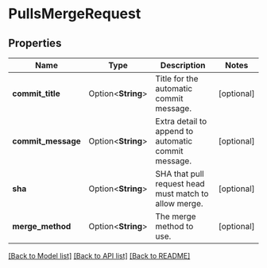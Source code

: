 # PullsMergeRequest

## Properties

Name | Type | Description | Notes
------------ | ------------- | ------------- | -------------
**commit_title** | Option<**String**> | Title for the automatic commit message. | [optional]
**commit_message** | Option<**String**> | Extra detail to append to automatic commit message. | [optional]
**sha** | Option<**String**> | SHA that pull request head must match to allow merge. | [optional]
**merge_method** | Option<**String**> | The merge method to use. | [optional]

[[Back to Model list]](../README.md#documentation-for-models) [[Back to API list]](../README.md#documentation-for-api-endpoints) [[Back to README]](../README.md)


